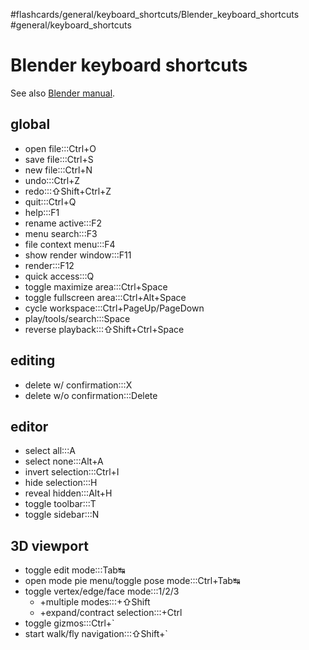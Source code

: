 #flashcards/general/keyboard_shortcuts/Blender_keyboard_shortcuts #general/keyboard_shortcuts

# Blender keyboard shortcuts

See also [Blender manual](https://docs.blender.org/manual/en/dev/interface/keymap/blender_default.html).

## global

- open file:::Ctrl+O <!--SR:!2023-01-13,4,275!2023-01-13,4,276-->
- save file:::Ctrl+S <!--SR:!2023-01-13,4,276!2023-01-13,4,276-->
- new file:::Ctrl+N <!--SR:!2023-01-12,3,250!2023-01-13,4,276-->
- undo:::Ctrl+Z <!--SR:!2023-01-13,4,270!2023-01-13,4,276-->
- redo:::⇧Shift+Ctrl+Z <!--SR:!2023-01-13,4,270!2023-01-12,3,256-->
- quit:::Ctrl+Q <!--SR:!2023-01-13,4,270!2023-01-10,1,236-->
- help:::F1 <!--SR:!2023-01-12,3,250!2023-01-13,4,270-->
- rename active:::F2 <!--SR:!2023-01-12,3,256!2023-01-10,1,236-->
- menu search:::F3 <!--SR:!2023-01-13,4,276!2023-01-13,4,276-->
- file context menu:::F4 <!--SR:!2023-01-10,1,230!2023-01-13,4,276-->
- show render window:::F11 <!--SR:!2023-01-13,4,275!2023-01-13,4,276-->
- render:::F12 <!--SR:!2023-01-13,4,276!2023-01-13,4,276-->
- quick access:::Q <!--SR:!2023-01-12,3,250!2023-01-13,4,270-->
- toggle maximize area:::Ctrl+Space <!--SR:!2023-01-10,1,230!2023-01-12,3,256-->
- toggle fullscreen area:::Ctrl+Alt+Space <!--SR:!2023-01-10,1,230!2023-01-10,1,236-->
- cycle workspace:::Ctrl+PageUp/PageDown <!--SR:!2023-01-13,4,270!2023-01-13,4,276-->
- play/tools/search:::Space <!--SR:!2023-01-13,4,276!2023-01-13,4,276-->
- reverse playback:::⇧Shift+Ctrl+Space <!--SR:!2023-01-12,3,250!2023-01-13,4,275-->

## editing

- delete w/ confirmation:::X <!--SR:!2023-01-13,4,270!2023-01-13,4,276-->
- delete w/o confirmation:::Delete <!--SR:!2023-01-13,4,270!2023-01-13,4,276-->

## editor

- select all:::A <!--SR:!2023-01-10,1,236!2023-01-13,4,276-->
- select none:::Alt+A <!--SR:!2023-01-12,3,256!2023-01-12,3,256-->
- invert selection:::Ctrl+I <!--SR:!2023-01-12,3,250!2023-01-12,3,256-->
- hide selection:::H <!--SR:!2023-01-12,3,250!2023-01-13,4,270-->
- reveal hidden:::Alt+H <!--SR:!2023-01-12,3,250!2023-01-12,3,256-->
- toggle toolbar:::T <!--SR:!2023-01-13,4,270!2023-01-13,4,276-->
- toggle sidebar:::N <!--SR:!2023-01-12,3,256!2023-01-12,3,256-->

## 3D viewport

- toggle edit mode:::Tab↹ <!--SR:!2023-01-13,4,270!2023-01-13,4,276-->
- open mode pie menu/toggle pose mode:::Ctrl+Tab↹ <!--SR:!2023-01-10,1,236!2023-01-12,3,256-->
- toggle vertex/edge/face mode:::1/2/3 <!--SR:!2023-01-13,4,276!2023-01-13,4,276-->
	- +multiple modes:::+⇧Shift <!--SR:!2023-01-12,3,250!2023-01-13,4,276-->
	- +expand/contract selection:::+Ctrl <!--SR:!2023-01-12,3,256!2023-01-12,3,256-->
- toggle gizmos:::Ctrl+\` <!--SR:!2023-01-10,1,230!2023-01-10,1,236-->
- start walk/fly navigation:::⇧Shift+\` <!--SR:!2023-01-13,4,270!2023-01-10,1,235-->
